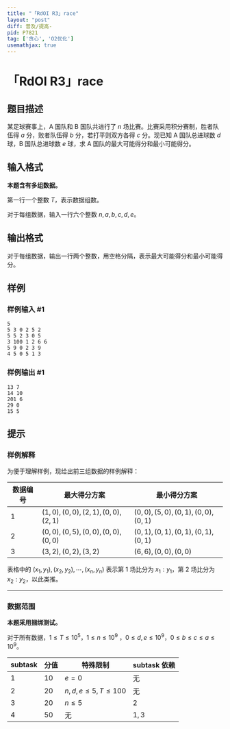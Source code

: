 ```yaml
---
title: "「RdOI R3」race"
layout: "post"
diff: 普及/提高-
pid: P7821
tag: ['贪心', 'O2优化']
usemathjax: true
---
```


# 「RdOI R3」race
## 题目描述

某足球赛事上，A 国队和 B 国队共进行了 $n$ 场比赛。比赛采用积分赛制，胜者队伍得 $a$ 分，败者队伍得 $b$ 分，若打平则双方各得 $c$ 分。现已知 A 国队总进球数 $d$ 球，B 国队总进球数 $e$ 球，求 A 国队的最大可能得分和最小可能得分。
## 输入格式

**本题含有多组数据。**

第一行一个整数 $T$，表示数据组数。

对于每组数据，输入一行六个整数 $n,a,b,c,d,e$。
## 输出格式

对于每组数据，输出一行两个整数，用空格分隔，表示最大可能得分和最小可能得分。
## 样例

### 样例输入 #1
```
5
5 3 0 2 5 2
5 5 2 3 0 5
3 100 1 2 6 6
5 9 0 2 3 9
4 5 0 5 1 3
```
### 样例输出 #1
```
13 7
14 10
201 6
29 0
15 5
```
## 提示

### 样例解释

为便于理解样例，现给出前三组数据的样例解释：

| 数据编号 | 最大得分方案                    | 最小得分方案                    |
| -------- | ------------------------------- | ------------------------------- |
| $1$      | $(1,0),(0,0),(2,1),(0,0),(2,1)$ | $(0,0),(5,0),(0,1),(0,0),(0,1)$ |
| $2$      | $(0,0),(0,5),(0,0),(0,0),(0,0)$ | $(0,1),(0,1),(0,1),(0,1),(0,1)$ |
| $3$      | $(3,2),(0,2),(3,2)$             | $(6,6),(0,0),(0,0)$             |

表格中的 $(x_1,y_1),(x_2,y_2),\cdots,(x_n,y_n)$ 表示第 $1$ 场比分为 $x_1:y_1$，第 $2$ 场比分为 $x_2:y_2$，以此类推。

---

### 数据范围

**本题采用捆绑测试。**

对于所有数据，$1\le T\le 10^5$，$1\le n \le 10^9$
，$0\le d,e\le10^9$，$0\le b\le c \le a\le10^9$。

| subtask | 分值 | 特殊限制             | subtask 依赖 |
| ------- | ---- | -------------------- | ------------ |
| $1$     | $10$ | $e=0$                | 无           |
| $2$     | $20$ | $n,d,e\le 5,T\le100$ | 无           |
| $3$     | $20$ | $n\le 5$             | $2$          |
| $4$     | $50$ | 无                   | $1,3$        |


